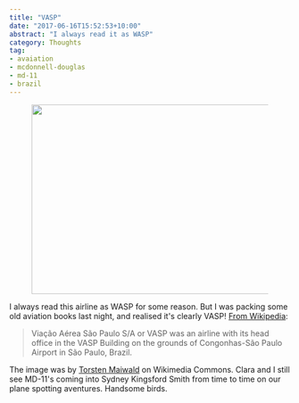 ```yaml
---
title: "VASP"
date: "2017-06-16T15:52:53+10:00"
abstract: "I always read it as WASP"
category: Thoughts
tag:
- avaiation
- mcdonnell-douglas
- md-11
- brazil
---
```

<figure><p><img src="https://rubenerd.com/files/2017/VASP_MD-11_PP-SOW_REC_1998@1x.jpg" alt="" style="width:500px; height:340px" srcset="https://rubenerd.com/files/2017/VASP_MD-11_PP-SOW_REC_1998@1x.jpg 1x, https://rubenerd.com/files/2017/VASP_MD-11_PP-SOW_REC_1998@2x.jpg 2x" /></p></figure>

I always read this airline as WASP for some reason. But I was packing some old aviation books last night, and realised it's clearly VASP! [From Wikipedia]:

> Viação Aérea São Paulo S/A or VASP was an airline with its head office in the VASP Building on the grounds of Congonhas-São Paulo Airport in São Paulo, Brazil.

The image was by [Torsten Maiwald] on Wikimedia Commons. Clara and I still see MD-11's coming into Sydney Kingsford Smith from time to time on our plane spotting aventures. Handsome birds.

[From Wikipedia]: https://en.wikipedia.org/wiki/VASP
[Torsten Maiwald]: https://commons.wikimedia.org/wiki/File:VASP_MD-11_PP-SOW_REC_1998-2-15.png

